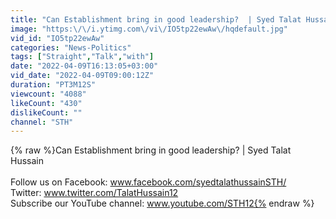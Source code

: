 ```yaml
---
title: "Can Establishment bring in good leadership?  | Syed Talat Hussain"
image: "https:\/\/i.ytimg.com\/vi\/IO5tp22ewAw\/hqdefault.jpg"
vid_id: "IO5tp22ewAw"
categories: "News-Politics"
tags: ["Straight","Talk","with"]
date: "2022-04-09T16:13:05+03:00"
vid_date: "2022-04-09T09:00:12Z"
duration: "PT3M12S"
viewcount: "4088"
likeCount: "430"
dislikeCount: ""
channel: "STH"
---
```

{% raw %}Can Establishment bring in good leadership?  | Syed Talat Hussain <br /><br />Follow us on Facebook: www.facebook.com/syedtalathussainSTH/ <br />Twitter: www.twitter.com/TalatHussain12<br />Subscribe our YouTube channel: www.youtube.com/STH12{% endraw %}
